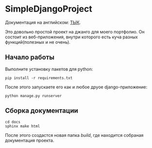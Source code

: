 # SimpleDjangoProject
Документация на английском: [ТЫК](README.md).

Это довольно простой проект на джанго для моего портфолио.
Он состоит из веб-приложения, внутри которого есть куча разных функций(полезных и не очень).

## Начало работы
Выполните установку пакетов для python:
~~~
pip install -r requirements.txt
~~~
После этого запускаете его как и любое друое django-приложение:
~~~
python manage.py runserver
~~~
## Сборка документации
~~~
cd docs
sphinx make html
~~~
После этого создастся новая папка *build*, где находится собраная документация проекта.